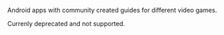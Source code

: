Android apps with community created guides for different video games.

Currenly deprecated and not supported.

